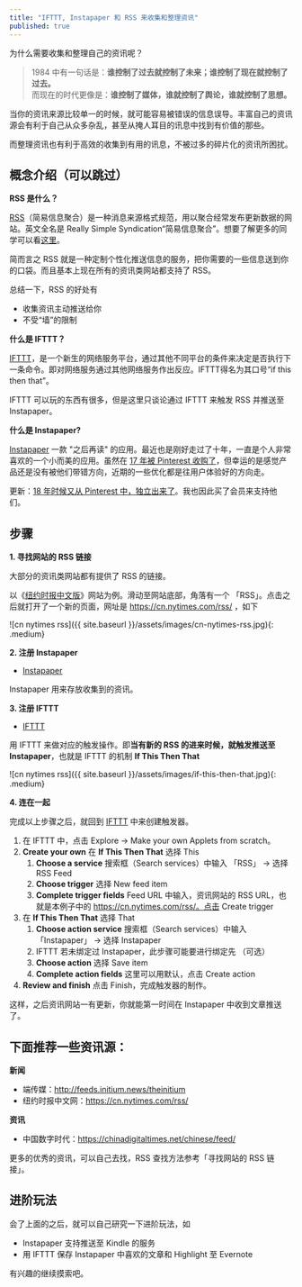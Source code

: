 ```yaml
---
title: "IFTTT, Instapaper 和 RSS 来收集和整理资讯"
published: true
---
```


为什么需要收集和整理自己的资讯呢？

> 1984 中有一句话是：__谁控制了过去就控制了未来；谁控制了现在就控制了过去。__<br/>
> 而现在的时代更像是：__谁控制了媒体，谁就控制了舆论，谁就控制了思想。__

当你的资讯来源比较单一的时候，就可能容易被错误的信息误导。丰富自己的资讯源会有利于自己从众多杂乱，甚至从掩人耳目的讯息中找到有价值的那些。

而整理资讯也有利于高效的收集到有用的讯息，不被过多的碎片化的资讯所困扰。

## 概念介绍（可以跳过）

**RSS 是什么？**

[RSS][RSS]（简易信息聚合）是一种消息来源格式规范，用以聚合经常发布更新数据的网站。英文全名是 Really Simple Syndication“简易信息聚合”。想要了解更多的同学可以看[这里][RSS]。

简而言之 RSS 就是一种定制个性化推送信息的服务，把你需要的一些信息送到你的口袋。而且基本上现在所有的资讯类网站都支持了 RSS。

总结一下，RSS 的好处有
* 收集资讯主动推送给你
* 不受“墙”的限制

**什么是 IFTTT？**

[IFTTT][IFTTT]，是一个新生的网络服务平台，通过其他不同平台的条件来决定是否执行下一条命令。即对网络服务通过其他网络服务作出反应。IFTTT得名为其口号“if this then that”。

IFTTT 可以玩的东西有很多，但是这里只谈论通过 IFTTT 来触发 RSS 并推送至 Instapaper。

**什么是 Instapaper?**

[Instapaper][Instapaper] 一款 "之后再读" 的应用。最近也是刚好走过了十年，一直是个人非常喜欢的一个小而美的应用。虽然在 [17 年被 Pinterest 收购了][instapaper_pinterest]，但幸运的是感觉产品还是没有被他们带错方向，近期的一些优化都是往用户体验好的方向走。

更新：[18 年时候又从 Pinterest 中，独立出来了][Instapaper_independent]。我也因此买了会员来支持他们。


## 步骤

**1. 寻找网站的 RSS 链接**

大部分的资讯类网站都有提供了 RSS 的链接。

以《[纽约时报中文版][cn_nytimes]》网站为例。滑动至网站底部，角落有一个 「RSS」。点击之后就打开了一个新的页面，网址是 https://cn.nytimes.com/rss/ ，如下

![cn nytimes rss]({{ site.baseurl }}/assets/images/cn-nytimes-rss.jpg){: .medium}

**2. 注册 Instapaper**

- [Instapaper][Instapaper] 

Instapaper 用来存放收集到的资讯。

**3. 注册 IFTTT**

- [IFTTT][IFTTT]

用 IFTTT 来做对应的触发操作。即**当有新的 RSS 的进来时候，就触发推送至 Instapaper**，也就是 IFTTT 的机制 **If This Then That**

![cn nytimes rss]({{ site.baseurl }}/assets/images/if-this-then-that.jpg){: .medium}

**4. 连在一起**

完成以上步骤之后，就回到 [IFTTT][IFTTT] 中来创建触发器。

1. 在 IFTTT 中，点击 Explore -> Make your own Applets from scratch。 
1. **Create your own** 在 **If This Then That** 选择 This
    1. **Choose a service** 搜索框（Search services）中输入 「RSS」 -> 选择 RSS Feed
    1. **Choose trigger** 选择 New feed item
    1. **Complete trigger fields** Feed URL 中输入，资讯网站的 RSS URL，也就是本例子中的 https://cn.nytimes.com/rss/。点击 Create trigger
1. 在 **If This Then That** 选择 That
    1. **Choose action service** 搜索框（Search services）中输入 「Instapaper」 -> 选择 Instapaper
    1. IFTTT 若未绑定过 Instapaper，此步骤可能要进行绑定先 （可选）
    1. **Choose action** 选择 Save item
    1. **Complete action fields** 这里可以用默认，点击 Create action
1. **Review and finish** 点击 Finish，完成触发器的制作。

这样，之后资讯网站一有更新，你就能第一时间在 Instapaper 中收到文章推送了。

## 下面推荐一些资讯源：

**新闻**
- 端传媒：http://feeds.initium.news/theinitium
- 纽约时报中文网：https://cn.nytimes.com/rss/

**资讯**
- 中国数字时代：https://chinadigitaltimes.net/chinese/feed/

更多的优秀的资讯，可以自己去找，RSS 查找方法参考「寻找网站的 RSS 链接」。

## 进阶玩法

会了上面的之后，就可以自己研究一下进阶玩法，如

- Instapaper 支持推送至 Kindle 的服务
- 用 IFTTT 保存 Instapaper 中喜欢的文章和 Highlight 至 Evernote

有兴趣的继续摸索吧。

[RSS]: https://zh.wikipedia.org/wiki/RSS
[IFTTT]: https://ifttt.com/
[instapaper]: https://instapaper.com/
[instapaper_pinterest]: https://blog.instapaper.com/post/149374303661
[Instapaper_independent]: https://blog.instapaper.com/post/175953870856
[cn_nytimes]: https://cn.nytimes.com/
